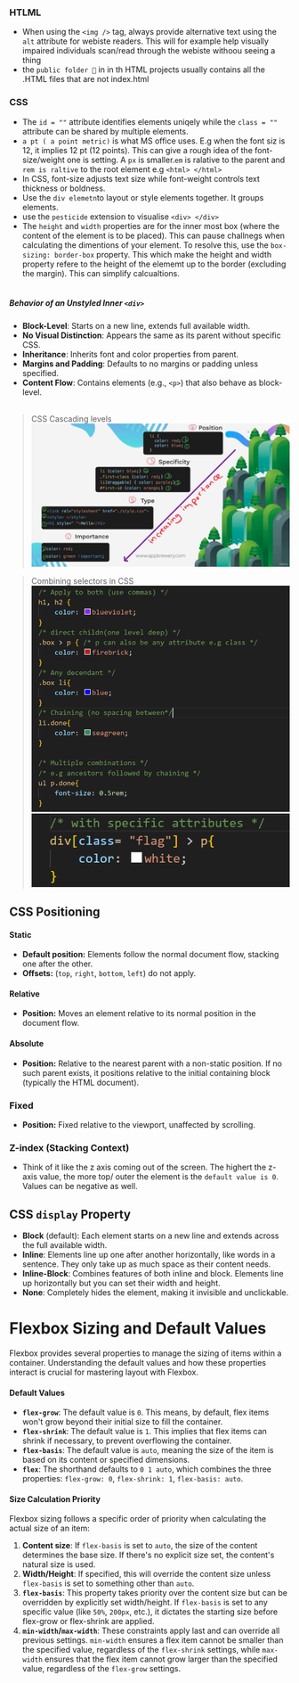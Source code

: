### HTLML
* When using the `<img />` tag, always provide alternative text using the `alt` attribute for webiste readers. This will for example help visually impaired individuals scan/read through the webiste withoou seeing a thing 
* the `public folder 📁` in in th HTML projects usually contains all the .HTML files that are not index.html

### CSS
* The `id = ""` attribute identifies elements uniqely while the `class = ""` attribute can be shared by multiple elements.
* ` a pt ( a point metric) ` is what MS office uses. E.g when the font siz is 12, it implies  12 pt (12 points). This can give a rough idea of the font-size/weight one is setting. A `px` is smaller.`em` is ralative to the parent and   `rem is raltive` to the root element e.g `<html> </html>`
* In CSS, font-size adjusts text size while font-weight controls text thickness or boldness.
* Use the `div elemetn`to layout or style elements together. It groups elements.
* use the `pesticide` extension to visualise `<div> </div>`
* The `height` and `width` properties are for the inner most box (where the content of the element is to be placed). This can pause challnegs when calculating the dimentions of your element. To resolve this, use the `box-sizing: border-box` property. This which make the height and width property refere to the height of the elememt up to the border (excluding the margin). This can simplify calcualtions.<br><br>
##### Behavior of an Unstyled Inner `<div>`

- **Block-Level**: Starts on a new line, extends full available width.
- **No Visual Distinction**: Appears the same as its parent without specific CSS.
- **Inheritance**: Inherits font and color properties from parent.
- **Margins and Padding**: Defaults to no margins or padding unless specified.
- **Content Flow**: Contains elements (e.g., `<p>`) that also behave as block-level. <br> <br>

>CSS Cascading levels
![cascading levels](./css_cascading_levels.jpg)

>Combining selectors in CSS
![Combining Css Selectors Image](./combining_selectors.png)
![Combining Css Selectors Image](./combining_selectors_2.png)

## CSS Positioning

#### Static
- **Default position:** Elements follow the normal document flow, stacking one after the other.
- **Offsets:** (`top`, `right`, `bottom`, `left`) do not apply.

#### Relative
- **Position:** Moves an element relative to its normal position in the document flow.

#### Absolute
- **Position:** Relative to the nearest parent with a non-static position. If no such parent exists, it positions relative to the initial containing block (typically the HTML document).

### Fixed
- **Position:** Fixed relative to the viewport, unaffected by scrolling.

### Z-index (Stacking Context)
- Think of it like the z axis coming out of the screen. The highert the z-axis value, the more top/ outer the element is the `default value is 0`. Values can be negative as well.

## CSS `display` Property 

- **Block** (default): Each element starts on a new line and extends across the full available width.
- **Inline**: Elements line up one after another horizontally, like words in a sentence. They only take up as much space as their content needs.
- **Inline-Block**: Combines features of both inline and block. Elements line up horizontally but you can set their width and height.
- **None**: Completely hides the element, making it invisible and unclickable.


# Flexbox Sizing and Default Values

Flexbox provides several properties to manage the sizing of items within a container. Understanding the default values and how these properties interact is crucial for mastering layout with Flexbox.

#### Default Values

- **`flex-grow`**: The default value is `0`. This means, by default, flex items won't grow beyond their initial size to fill the container.
- **`flex-shrink`**: The default value is `1`. This implies that flex items can shrink if necessary, to prevent overflowing the container.
- **`flex-basis`**: The default value is `auto`, meaning the size of the item is based on its content or specified dimensions.
- **`flex`**: The shorthand defaults to `0 1 auto`, which combines the three properties: `flex-grow: 0`, `flex-shrink: 1`, `flex-basis: auto`.

#### Size Calculation Priority

Flexbox sizing follows a specific order of priority when calculating the actual size of an item:

1. **Content size**: If `flex-basis` is set to `auto`, the size of the content determines the base size. If there's no explicit size set, the content's natural size is used.
2. **Width/Height**: If specified, this will override the content size unless `flex-basis` is set to something other than `auto`.
3. **`flex-basis`**: This property takes priority over the content size but can be overridden by explicitly set width/height. If `flex-basis` is set to any specific value (like `50%`, `200px`, etc.), it dictates the starting size before flex-grow or flex-shrink are applied.
4. **`min-width`/`max-width`**: These constraints apply last and can override all previous settings. `min-width` ensures a flex item cannot be smaller than the specified value, regardless of the `flex-shrink` settings, while `max-width` ensures that the flex item cannot grow larger than the specified value, regardless of the `flex-grow` settings.



